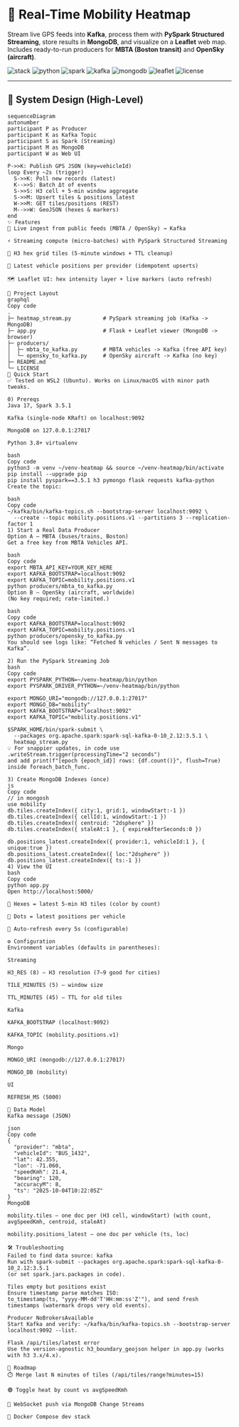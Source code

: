 # 🌆 Real-Time Mobility Heatmap

Stream live GPS feeds into **Kafka**, process them with **PySpark Structured Streaming**, store results in **MongoDB**, and visualize on a **Leaflet** web map. Includes ready-to-run producers for **MBTA (Boston transit)** and **OpenSky (aircraft)**.

![stack](https://img.shields.io/badge/Stack-Kafka%20%E2%86%92%20PySpark%20%E2%86%92%20MongoDB%20%E2%86%92%20Leaflet-0a84ff?logo=datadog&logoColor=white)
![python](https://img.shields.io/badge/Python-3.8+-3776AB?logo=python&logoColor=white)
![spark](https://img.shields.io/badge/Spark-3.5.1-FD4D0C?logo=apache%20spark&logoColor=white)
![kafka](https://img.shields.io/badge/Kafka-3.x-231F20?logo=apachekafka&logoColor=white)
![mongodb](https://img.shields.io/badge/MongoDB-6.x-13AA52?logo=mongodb&logoColor=white)
![leaflet](https://img.shields.io/badge/Leaflet-UI-199900?logo=leaflet&logoColor=white)
![license](https://img.shields.io/badge/License-MIT-green)

---

## 🧭 System Design (High-Level)

```mermaid
sequenceDiagram
autonumber
participant P as Producer
participant K as Kafka Topic
participant S as Spark (Streaming)
participant M as MongoDB
participant W as Web UI

P->>K: Publish GPS JSON (key=vehicleId)
loop Every ~2s (trigger)
  S->>K: Poll new records (latest)
  K-->>S: Batch Δt of events
  S->>S: H3 cell + 5-min window aggregate
  S->>M: Upsert tiles & positions_latest
  W->>M: GET tiles/positions (REST)
  M-->>W: GeoJSON (hexes & markers)
end
✨ Features
🔄 Live ingest from public feeds (MBTA / OpenSky) → Kafka

⚡ Streaming compute (micro-batches) with PySpark Structured Streaming

🧭 H3 hex grid tiles (5-minute windows + TTL cleanup)

📍 Latest vehicle positions per provider (idempotent upserts)

🗺️ Leaflet UI: hex intensity layer + live markers (auto refresh)

📁 Project Layout
graphql
Copy code
.
├─ heatmap_stream.py          # PySpark streaming job (Kafka -> MongoDB)
├─ app.py                     # Flask + Leaflet viewer (MongoDB -> browser)
├─ producers/
│  ├─ mbta_to_kafka.py        # MBTA vehicles -> Kafka (free API key)
│  └─ opensky_to_kafka.py     # OpenSky aircraft -> Kafka (no key)
├─ README.md
└─ LICENSE
🚀 Quick Start
✅ Tested on WSL2 (Ubuntu). Works on Linux/macOS with minor path tweaks.

0) Prereqs
Java 17, Spark 3.5.1

Kafka (single-node KRaft) on localhost:9092

MongoDB on 127.0.0.1:27017

Python 3.8+ virtualenv

bash
Copy code
python3 -m venv ~/venv-heatmap && source ~/venv-heatmap/bin/activate
pip install --upgrade pip
pip install pyspark==3.5.1 h3 pymongo flask requests kafka-python
Create the topic:

bash
Copy code
~/kafka/bin/kafka-topics.sh --bootstrap-server localhost:9092 \
  --create --topic mobility.positions.v1 --partitions 3 --replication-factor 1
1) Start a Real Data Producer
Option A — MBTA (buses/trains, Boston)
Get a free key from MBTA Vehicles API.

bash
Copy code
export MBTA_API_KEY=YOUR_KEY_HERE
export KAFKA_BOOTSTRAP=localhost:9092
export KAFKA_TOPIC=mobility.positions.v1
python producers/mbta_to_kafka.py
Option B — OpenSky (aircraft, worldwide)
(No key required; rate-limited.)

bash
Copy code
export KAFKA_BOOTSTRAP=localhost:9092
export KAFKA_TOPIC=mobility.positions.v1
python producers/opensky_to_kafka.py
You should see logs like: “Fetched N vehicles / Sent N messages to Kafka”.

2) Run the PySpark Streaming Job
bash
Copy code
export PYSPARK_PYTHON=~/venv-heatmap/bin/python
export PYSPARK_DRIVER_PYTHON=~/venv-heatmap/bin/python

export MONGO_URI="mongodb://127.0.0.1:27017"
export MONGO_DB="mobility"
export KAFKA_BOOTSTRAP="localhost:9092"
export KAFKA_TOPIC="mobility.positions.v1"

$SPARK_HOME/bin/spark-submit \
  --packages org.apache.spark:spark-sql-kafka-0-10_2.12:3.5.1 \
  heatmap_stream.py
💡 For snappier updates, in code use
.writeStream.trigger(processingTime="2 seconds")
and add print(f"[epoch {epoch_id}] rows: {df.count()}", flush=True) inside foreach_batch_func.

3) Create MongoDB Indexes (once)
js
Copy code
// in mongosh
use mobility
db.tiles.createIndex({ city:1, grid:1, windowStart:-1 })
db.tiles.createIndex({ cellId:1, windowStart:-1 })
db.tiles.createIndex({ centroid: "2dsphere" })
db.tiles.createIndex({ staleAt:1 }, { expireAfterSeconds:0 })

db.positions_latest.createIndex({ provider:1, vehicleId:1 }, { unique:true })
db.positions_latest.createIndex({ loc:"2dsphere" })
db.positions_latest.createIndex({ ts:-1 })
4) View the UI
bash
Copy code
python app.py
Open http://localhost:5000/

🔶 Hexes = latest 5-min H3 tiles (color by count)

📍 Dots = latest positions per vehicle

🔁 Auto-refresh every 5s (configurable)

⚙️ Configuration
Environment variables (defaults in parentheses):

Streaming

H3_RES (8) — H3 resolution (7–9 good for cities)

TILE_MINUTES (5) — window size

TTL_MINUTES (45) — TTL for old tiles

Kafka

KAFKA_BOOTSTRAP (localhost:9092)

KAFKA_TOPIC (mobility.positions.v1)

Mongo

MONGO_URI (mongodb://127.0.0.1:27017)

MONGO_DB (mobility)

UI

REFRESH_MS (5000)

🧱 Data Model
Kafka message (JSON)

json
Copy code
{
  "provider": "mbta",
  "vehicleId": "BUS_1432",
  "lat": 42.355,
  "lon": -71.060,
  "speedKmh": 21.4,
  "bearing": 120,
  "accuracyM": 8,
  "ts": "2025-10-04T10:22:05Z"
}
MongoDB

mobility.tiles — one doc per (H3 cell, windowStart) (with count, avgSpeedKmh, centroid, staleAt)

mobility.positions_latest — one doc per vehicle (ts, loc)

🛠️ Troubleshooting
Failed to find data source: kafka
Run with spark-submit --packages org.apache.spark:spark-sql-kafka-0-10_2.12:3.5.1
(or set spark.jars.packages in code).

Tiles empty but positions exist
Ensure timestamp parse matches ISO:
to_timestamp(ts, "yyyy-MM-dd'T'HH:mm:ss'Z'"), and send fresh timestamps (watermark drops very old events).

Producer NoBrokersAvailable
Start Kafka and verify: ~/kafka/bin/kafka-topics.sh --bootstrap-server localhost:9092 --list.

Flask /api/tiles/latest error
Use the version-agnostic h3_boundary_geojson helper in app.py (works with h3 3.x/4.x).

🧭 Roadmap
⏱️ Merge last N minutes of tiles (/api/tiles/range?minutes=15)

🟢 Toggle heat by count vs avgSpeedKmh

🔔 WebSocket push via MongoDB Change Streams

🐳 Docker Compose dev stack

